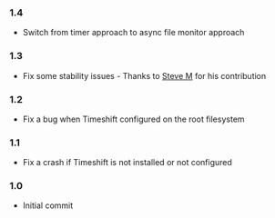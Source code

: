 ### 1.4

- Switch from timer approach to async file monitor approach

### 1.3

- Fix some stability issues - Thanks to [Steve M](https://github.com/smurphos) for his contribution

### 1.2

- Fix a bug when Timeshift configured on the root filesystem

### 1.1

- Fix a crash if Timeshift is not installed or not configured

### 1.0

- Initial commit
